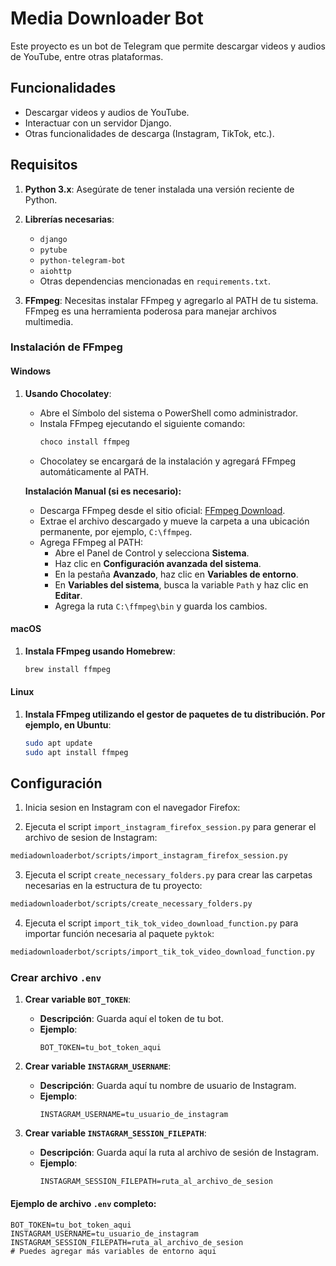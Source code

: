 # Media Downloader Bot

Este proyecto es un bot de Telegram que permite descargar videos y audios de YouTube, entre otras plataformas.

## Funcionalidades

- Descargar videos y audios de YouTube.
- Interactuar con un servidor Django.
- Otras funcionalidades de descarga (Instagram, TikTok, etc.).

## Requisitos

1. **Python 3.x**: Asegúrate de tener instalada una versión reciente de Python.

2. **Librerías necesarias**:
    - `django`
    - `pytube`
    - `python-telegram-bot`
    - `aiohttp`
    - Otras dependencias mencionadas en `requirements.txt`.

3. **FFmpeg**: Necesitas instalar FFmpeg y agregarlo al PATH de tu sistema. FFmpeg es una herramienta poderosa para manejar archivos multimedia.

### Instalación de FFmpeg

#### Windows

1. **Usando Chocolatey**:
   - Abre el Símbolo del sistema o PowerShell como administrador.
   - Instala FFmpeg ejecutando el siguiente comando:
     ```sh
     choco install ffmpeg
     ```
   - Chocolatey se encargará de la instalación y agregará FFmpeg automáticamente al PATH.

   **Instalación Manual (si es necesario):**
   - Descarga FFmpeg desde el sitio oficial: [FFmpeg Download](https://ffmpeg.org/download.html).
   - Extrae el archivo descargado y mueve la carpeta a una ubicación permanente, por ejemplo, `C:\ffmpeg`.
   - Agrega FFmpeg al PATH:
     - Abre el Panel de Control y selecciona **Sistema**.
     - Haz clic en **Configuración avanzada del sistema**.
     - En la pestaña **Avanzado**, haz clic en **Variables de entorno**.
     - En **Variables del sistema**, busca la variable `Path` y haz clic en **Editar**.
     - Agrega la ruta `C:\ffmpeg\bin` y guarda los cambios.

#### macOS

1. **Instala FFmpeg usando Homebrew**:
    ```sh
    brew install ffmpeg
    ```

#### Linux

1. **Instala FFmpeg utilizando el gestor de paquetes de tu distribución. Por ejemplo, en Ubuntu**:
    ```sh
    sudo apt update
    sudo apt install ffmpeg
    ```

## Configuración

1. Inicia sesion en Instagram con el navegador Firefox:

2. Ejecuta el script `import_instagram_firefox_session.py` para generar el archivo de sesion de Instagram:

```sh
mediadownloaderbot/scripts/import_instagram_firefox_session.py
```

3. Ejecuta el script `create_necessary_folders.py` para crear las carpetas necesarias en la estructura de tu proyecto:

```sh
mediadownloaderbot/scripts/create_necessary_folders.py
```

4. Ejecuta el script `import_tik_tok_video_download_function.py` para importar función necesaria al paquete `pyktok`:

```sh
mediadownloaderbot/scripts/import_tik_tok_video_download_function.py
```

### Crear archivo `.env`

1. **Crear variable `BOT_TOKEN`**:
   - **Descripción**: Guarda aquí el token de tu bot.
   - **Ejemplo**:
     ```plaintext
     BOT_TOKEN=tu_bot_token_aqui
     ```
2. **Crear variable `INSTAGRAM_USERNAME`**:
   - **Descripción**: Guarda aquí tu nombre de usuario de Instagram.
   - **Ejemplo**:
     ```plaintext
     INSTAGRAM_USERNAME=tu_usuario_de_instagram
     ```

3. **Crear variable `INSTAGRAM_SESSION_FILEPATH`**:
   - **Descripción**: Guarda aquí la ruta al archivo de sesión de Instagram.
   - **Ejemplo**:
     ```plaintext
     INSTAGRAM_SESSION_FILEPATH=ruta_al_archivo_de_sesion
     ```

#### Ejemplo de archivo `.env` completo:
```plaintext
BOT_TOKEN=tu_bot_token_aqui
INSTAGRAM_USERNAME=tu_usuario_de_instagram
INSTAGRAM_SESSION_FILEPATH=ruta_al_archivo_de_sesion
# Puedes agregar más variables de entorno aqui
```
